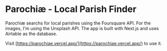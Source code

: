 # Parochiæ - Local Parish Finder

Parochiæ searchs for local parishes using the Foursquare API. For the images, I'm using the Unsplash API. The app is built with Next.js and uses Airtable as the database.

Visit [https://parochiae.vercel.app/](https://parochiae.vercel.app/) to use it.
